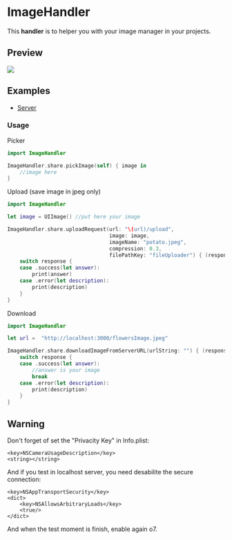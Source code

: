 # ImageHandler  
This **handler** is to helper you with your image manager in your projects.  


## Preview  
<img src="./public/preview.gif"/>  


## Examples  
- [Server](https://github.com/MaatheusGois/ImageUpload)

### Usage  

Picker
```swift
import ImageHandler

ImageHandler.share.pickImage(self) { image in
    //image here
}
```  

Upload (save image in jpeg only)
```swift
import ImageHandler

let image = UIImage() //put here your image

ImageHandler.share.uploadRequest(url: "\(url)/upload", 
                                 image: image, 
                                 imageName: "potato.jpeg", 
                                 compression: 0.3, 
                                 filePathKey: "fileUploader") { (response) in
    switch response {
    case .success(let answer):
        print(answer)
    case .error(let description):
        print(description)
    }
}
```  

Download
```swift
import ImageHandler

let url =  "http://localhost:3000/flowersImage.jpeg"

ImageHandler.share.downloadImageFromServerURL(urlString: "") { (response) in
    switch response {
    case .success(let answer):
        //answer is your image
        break
    case .error(let description):
        print(description)
    }
}

```  

## Warning

Don't forget of set the "Privacity Key" in Info.plist:
```
<key>NSCameraUsageDescription</key>
<string></string>

```

And if you test in localhost server, you need desabilite the secure connection:
```
<key>NSAppTransportSecurity</key>
<dict>
    <key>NSAllowsArbitraryLoads</key>
    <true/>
</dict>
```
And when the test moment is finish, enable again o7. 
